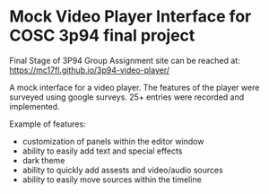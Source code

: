 # Mock Video Player Interface for COSC 3p94 final project 
Final Stage of 3P94 Group Assignment
site can be reached at: https://mc17fl.github.io/3p94-video-player/

A mock interface for a video player. The features of the player were surveyed using google surveys. 25+ entries were recorded and implemented.

Example of features:
- customization of panels within the editor window
- ability to easily add text and special effects
- dark theme
- ability to quickly add assests and video/audio sources
- ability to easily move sources within the timeline
